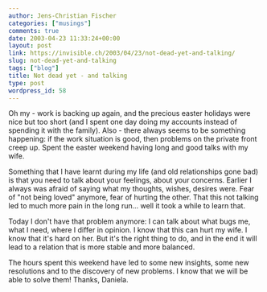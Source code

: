 ```yaml
---
author: Jens-Christian Fischer
categories: ["musings"]
comments: true
date: 2003-04-23 11:33:24+00:00
layout: post
link: https://invisible.ch/2003/04/23/not-dead-yet-and-talking/
slug: not-dead-yet-and-talking
tags: ["blog"]
title: Not dead yet - and talking
type: post
wordpress_id: 58
---
```


Oh my - work is backing up again, and the precious easter holidays were nice but too short (and I spent one day doing my accounts instead of spending it with the family). Also - there always seems to be something happening: if the work situation is good, then problems on the private front creep up. Spent the easter weekend having long and good talks with my wife. 

Something that I have learnt during my life (and old relationships gone bad) is that you need to talk about your feelings, about your concerns. Earlier I always was afraid of saying what my thoughts, wishes, desires were. Fear of "not being loved" anymore, fear of hurting the other. That this not talking led to much more pain in the long run... well it took a while to learn that.

Today I don't have that problem anymore: I can talk about what bugs me, what I need, where I differ in opinion. I know that this can hurt my wife. I know that it's hard on her. But it's the right thing to do, and in the end it will lead to a relation that is more stable and more balanced. 

The hours spent this weekend have led to some new insights, some new resolutions and to the discovery of new problems. I know that we will be able to solve them! Thanks, Daniela.
